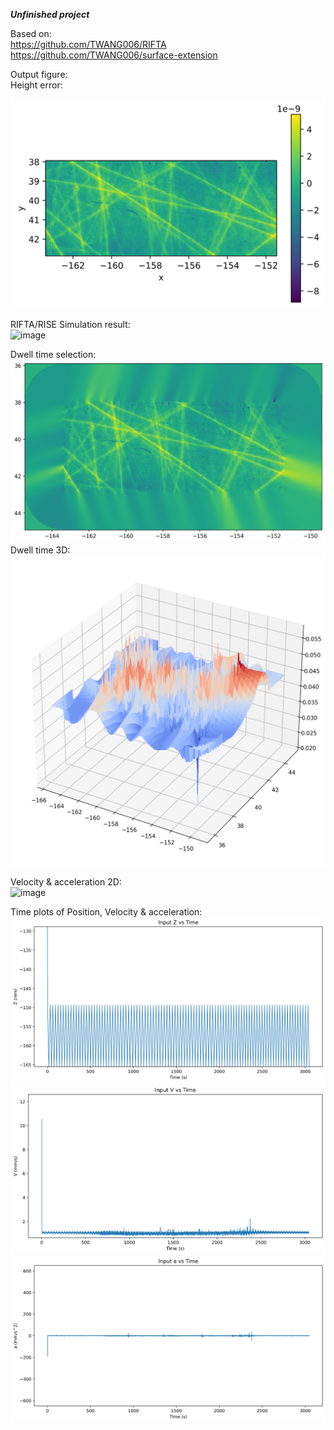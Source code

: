 ***Unfinished project***

Based on:  
https://github.com/TWANG006/RIFTA  
https://github.com/TWANG006/surface-extension  

Output figure:  
Height error:  

![image](example/Figure_2023-10-04_170203_(0).png)


RIFTA/RISE Simulation result:  
![image](example/Figure_2023-10-04_170203_(2).png) 

Dwell time selection:  
![image](example/Figure_2023-10-04_170203_(3).png) 
Dwell time 3D:  
![image](example/Figure_2023-10-04_170203_(4).png) 

Velocity & acceleration 2D:  
![image](example/Figure_2023-10-04_170203_(5).png) 

Time plots of Position, Velocity & acceleration:  
![image](example/Figure_2023-10-04_170203_(6).png) 
![image](example/Figure_2023-10-04_170203_(7).png) 
![image](example/Figure_2023-10-04_170203_(8).png)

